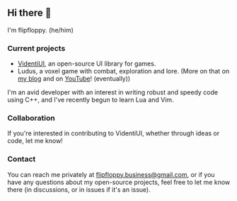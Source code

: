 ## Hi there 👋

I'm flipfloppy. (he/him)

### Current projects 

* [VidentiUI](https://github.com/flipfloppy1/VidentiUI), an open-source UI library for games.
* Ludus, a voxel game with combat, exploration and lore. (More on that on [my blog](https://flipfloppy1.github.io/) and on [YouTube](https://www.youtube.com/@flipfloppy1)! (eventually))

I'm an avid developer with an interest in writing robust and speedy code using C++, and I've recently begun to learn Lua and Vim. 

### Collaboration
If you're interested in contributing to VidentiUI, whether through ideas or code, let me know!

### Contact
You can reach me privately at flipfloppy.business@gmail.com, or if you have any questions about my open-source projects, feel free to let me know there (in discussions, or in issues if it's an issue).
